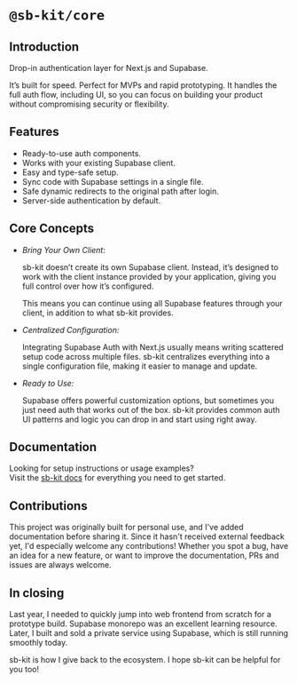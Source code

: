 # `@sb-kit/core`

## Introduction

Drop-in authentication layer for Next.js and Supabase.

It’s built for speed. Perfect for MVPs and rapid prototyping. It handles the full auth flow, including UI, so you can focus on building your product without compromising security or flexibility.

## Features

- Ready-to-use auth components.
- Works with your existing Supabase client.
- Easy and type-safe setup.
- Sync code with Supabase settings in a single file.
- Safe dynamic redirects to the original path after login.
- Server-side authentication by default.

## Core Concepts

- _Bring Your Own Client:_

  sb-kit doesn’t create its own Supabase client. Instead, it’s designed to work with the client instance provided by your application, giving you full control over how it’s configured.

  This means you can continue using all Supabase features through your client, in addition to what sb-kit provides.

- _Centralized Configuration:_

  Integrating Supabase Auth with Next.js usually means writing scattered setup code across multiple files. sb-kit centralizes everything into a single configuration file, making it easier to manage and update.

- _Ready to Use:_

  Supabase offers powerful customization options, but sometimes you just need auth that works out of the box. sb-kit provides common auth UI patterns and logic you can drop in and start using right away.

## Documentation

Looking for setup instructions or usage examples?  
Visit the [sb-kit docs](https://sb-kit.hillche.com) for everything you need to get started.

## Contributions

This project was originally built for personal use, and I've added documentation before sharing it. Since it hasn't received external feedback yet, I'd especially welcome any contributions! Whether you spot a bug, have an idea for a new feature, or want to improve the documentation, PRs and issues are always welcome.

## In closing

Last year, I needed to quickly jump into web frontend from scratch for a prototype build. Supabase monorepo was an excellent learning resource. Later, I built and sold a private service using Supabase, which is still running smoothly today.

sb-kit is how I give back to the ecosystem. I hope sb-kit can be helpful for you too!
